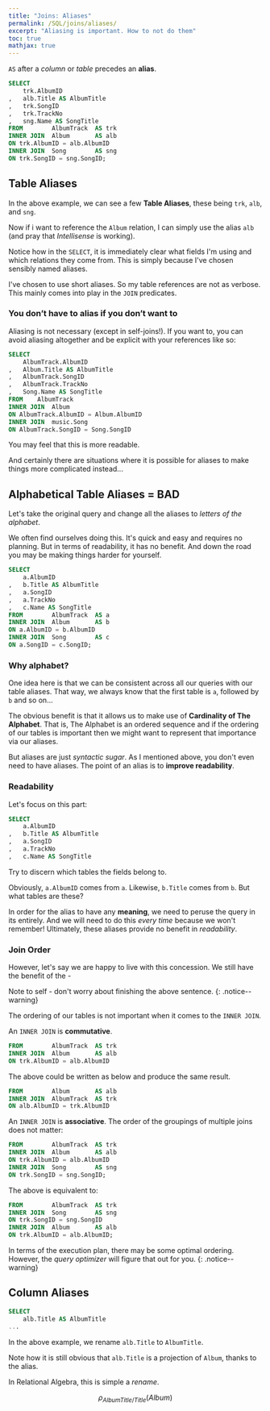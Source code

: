 ```yaml
---
title: "Joins: Aliases"
permalink: /SQL/joins/aliases/
excerpt: "Aliasing is important. How to not do them"
toc: true
mathjax: true
---
```


`AS` after a _column_ or _table_ precedes an __alias__. 

```sql
SELECT
	trk.AlbumID
,	alb.Title AS AlbumTitle 
,	trk.SongID
,	trk.TrackNo
,	sng.Name AS SongTitle
FROM		AlbumTrack 	AS trk
INNER JOIN	Album 		AS alb
ON trk.AlbumID = alb.AlbumID
INNER JOIN	Song 		AS sng
ON trk.SongID = sng.SongID;
```


## Table Aliases

In the above example, we can see a few __Table Aliases__, these being `trk`, `alb`, and `sng`.

Now if i want to reference the `Album` relation, I can simply use the alias `alb` (and pray that _Intellisense_ is working).

Notice how in the `SELECT`, it is immediately clear what fields I'm using and which relations they come from. This is simply because I've chosen sensibly named aliases.

I've chosen to use short aliases. So my table references are not as verbose. This mainly comes into play in the `JOIN` predicates.

### You don’t have to alias if you don’t want to

Aliasing is not necessary (except in self-joins!). If you want to, you can avoid aliasing altogether and be explicit with your references like so:

```sql
SELECT
	AlbumTrack.AlbumID
,	Album.Title AS AlbumTitle
,	AlbumTrack.SongID
,	AlbumTrack.TrackNo
,	Song.Name AS SongTitle
FROM	AlbumTrack
INNER JOIN	Album
ON AlbumTrack.AlbumID = Album.AlbumID
INNER JOIN	music.Song
ON AlbumTrack.SongID = Song.SongID
```

You may feel that this is more readable. 

And certainly there are situations where it is possible for aliases to make things more complicated instead...

## Alphabetical Table Aliases = BAD

Let's take the original query and change all the aliases to _letters of the alphabet_.

We often find ourselves doing this. It's quick and easy and requires no planning. But in terms of readability, it has no benefit. And down the road you may be making things harder for yourself.

```sql
SELECT
	a.AlbumID
,	b.Title AS AlbumTitle 
,	a.SongID
,	a.TrackNo
,	c.Name AS SongTitle
FROM		AlbumTrack 	AS a
INNER JOIN	Album 		AS b
ON a.AlbumID = b.AlbumID
INNER JOIN	Song 		AS c
ON a.SongID = c.SongID;
```
### Why alphabet?

One idea here is that we can be consistent across all our queries with our table aliases.
That way, we always know that the first table is `a`, followed by `b` and so on... 

The obvious benefit is that it allows us to make use of __Cardinality of The Alphabet__.
That is, The Alphabet is an ordered sequence and if the ordering of our tables is important then we might want to represent that importance via our aliases.

But aliases are just _syntactic sugar_. 
As I mentioned above, you don't even need to have aliases. 
The point of an alias is to __improve readability__.

### Readability
Let's focus on this part:
```sql
SELECT
	a.AlbumID
,	b.Title AS AlbumTitle 
,	a.SongID
,	a.TrackNo
,	c.Name AS SongTitle
```

Try to discern which tables the fields belong to.

Obviously, `a.AlbumID` comes from `a`. 
Likewise, `b.Title` comes from `b`. 
But what tables are these?

In order for the alias to have any __meaning__, we need to peruse the query in its entirely.
And we will need to do this _every time_ because we won't remember!
Ultimately, these aliases provide no benefit in _readability_.

### Join Order

However, let's say we are happy to live with this concession.
We still have the benefit of the -

Note to self - don't worry about finishing the above sentence.
{: .notice--warning}

The ordering of our tables is not important when it comes to the `INNER JOIN`.


An `INNER JOIN` is __commutative__.

```sql
FROM		AlbumTrack 	AS trk
INNER JOIN	Album 		AS alb
ON trk.AlbumID = alb.AlbumID
```

The above could be written as below and produce the same result.

```sql
FROM		Album 		AS alb
INNER JOIN	AlbumTrack	AS trk
ON alb.AlbumID = trk.AlbumID
```

An `INNER JOIN` is __associative__.
The order of the groupings of multiple joins does not matter:

```sql
FROM		AlbumTrack 	AS trk
INNER JOIN	Album 		AS alb
ON trk.AlbumID = alb.AlbumID
INNER JOIN	Song 		AS sng
ON trk.SongID = sng.SongID;
```

The above is equivalent to:

```sql
FROM		AlbumTrack 	AS trk
INNER JOIN	Song 		AS sng
ON trk.SongID = sng.SongID
INNER JOIN	Album 		AS alb
ON trk.AlbumID = alb.AlbumID;
```

In terms of the execution plan, there may be some optimal ordering. However, the _query optimizer_ will figure that out for you.
{: .notice--warning}




## Column Aliases

```sql
SELECT
	alb.Title AS AlbumTitle
... 
```
In the above example, we rename `alb.Title` to `AlbumTitle`.

Note how it is still obvious that `alb.Title` is a projection of `Album`, thanks to the alias.

In Relational Algebra, this is simple a _rename_.

$$
\rho_{AlbumTitle/Title}(Album)
$$